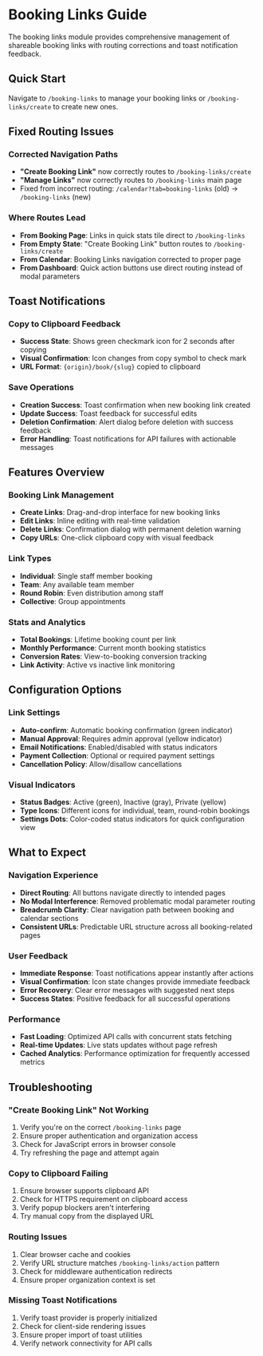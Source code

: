 # Booking Links Guide

The booking links module provides comprehensive management of shareable booking links with routing corrections and toast notification feedback.

## Quick Start

Navigate to `/booking-links` to manage your booking links or `/booking-links/create` to create new ones.

## Fixed Routing Issues

### Corrected Navigation Paths
- **"Create Booking Link"** now correctly routes to `/booking-links/create` 
- **"Manage Links"** now correctly routes to `/booking-links` main page
- Fixed from incorrect routing: `/calendar?tab=booking-links` (old) → `/booking-links` (new)

### Where Routes Lead
- **From Booking Page**: Links in quick stats tile direct to `/booking-links`
- **From Empty State**: "Create Booking Link" button routes to `/booking-links/create` 
- **From Calendar**: Booking Links navigation corrected to proper page
- **From Dashboard**: Quick action buttons use direct routing instead of modal parameters

## Toast Notifications

### Copy to Clipboard Feedback
- **Success State**: Shows green checkmark icon for 2 seconds after copying
- **Visual Confirmation**: Icon changes from copy symbol to check mark
- **URL Format**: `{origin}/book/{slug}` copied to clipboard

### Save Operations
- **Creation Success**: Toast confirmation when new booking link created
- **Update Success**: Toast feedback for successful edits
- **Deletion Confirmation**: Alert dialog before deletion with success feedback
- **Error Handling**: Toast notifications for API failures with actionable messages

## Features Overview

### Booking Link Management
- **Create Links**: Drag-and-drop interface for new booking links
- **Edit Links**: Inline editing with real-time validation
- **Delete Links**: Confirmation dialog with permanent deletion warning
- **Copy URLs**: One-click clipboard copy with visual feedback

### Link Types
- **Individual**: Single staff member booking
- **Team**: Any available team member
- **Round Robin**: Even distribution among staff
- **Collective**: Group appointments

### Stats and Analytics
- **Total Bookings**: Lifetime booking count per link
- **Monthly Performance**: Current month booking statistics
- **Conversion Rates**: View-to-booking conversion tracking
- **Link Activity**: Active vs inactive link monitoring

## Configuration Options

### Link Settings
- **Auto-confirm**: Automatic booking confirmation (green indicator)
- **Manual Approval**: Requires admin approval (yellow indicator)  
- **Email Notifications**: Enabled/disabled with status indicators
- **Payment Collection**: Optional or required payment settings
- **Cancellation Policy**: Allow/disallow cancellations

### Visual Indicators
- **Status Badges**: Active (green), Inactive (gray), Private (yellow)
- **Type Icons**: Different icons for individual, team, round-robin bookings
- **Settings Dots**: Color-coded status indicators for quick configuration view

## What to Expect

### Navigation Experience
- **Direct Routing**: All buttons navigate directly to intended pages
- **No Modal Interference**: Removed problematic modal parameter routing
- **Breadcrumb Clarity**: Clear navigation path between booking and calendar sections
- **Consistent URLs**: Predictable URL structure across all booking-related pages

### User Feedback
- **Immediate Response**: Toast notifications appear instantly after actions
- **Visual Confirmation**: Icon state changes provide immediate feedback
- **Error Recovery**: Clear error messages with suggested next steps
- **Success States**: Positive feedback for all successful operations

### Performance
- **Fast Loading**: Optimized API calls with concurrent stats fetching
- **Real-time Updates**: Live stats updates without page refresh
- **Cached Analytics**: Performance optimization for frequently accessed metrics

## Troubleshooting

### "Create Booking Link" Not Working
1. Verify you're on the correct `/booking-links` page
2. Ensure proper authentication and organization access
3. Check for JavaScript errors in browser console
4. Try refreshing the page and attempt again

### Copy to Clipboard Failing
1. Ensure browser supports clipboard API
2. Check for HTTPS requirement on clipboard access
3. Verify popup blockers aren't interfering
4. Try manual copy from the displayed URL

### Routing Issues
1. Clear browser cache and cookies
2. Verify URL structure matches `/booking-links/action` pattern
3. Check for middleware authentication redirects
4. Ensure proper organization context is set

### Missing Toast Notifications
1. Verify toast provider is properly initialized
2. Check for client-side rendering issues
3. Ensure proper import of toast utilities
4. Verify network connectivity for API calls